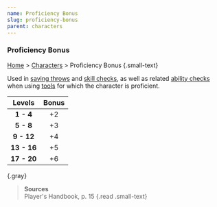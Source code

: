 ```yaml
---
name: Proficiency Bonus
slug: proficiency-bonus
parent: characters
---
```

### Proficiency Bonus
[Home](dm-operations-center) > [Characters](characters) > Proficiency Bonus {.small-text}

Used in [saving throws](saving-throw) and [skill checks](skill-checks), as well as related [ability checks](ability-checks) when using [tools](tools) for which the character is proficient.

| Levels       |Bonus|
|:------------:|:--:|
|  **1 - 4**   | +2 |
|  **5 - 8**   | +3 |
|  **9 - 12**  | +4 |
|  **13 - 16** | +5 |
|  **17 - 20** | +6 |
{.gray}

> **Sources** <br/>
> Player's Handbook, p. 15
{.read .small-text}

